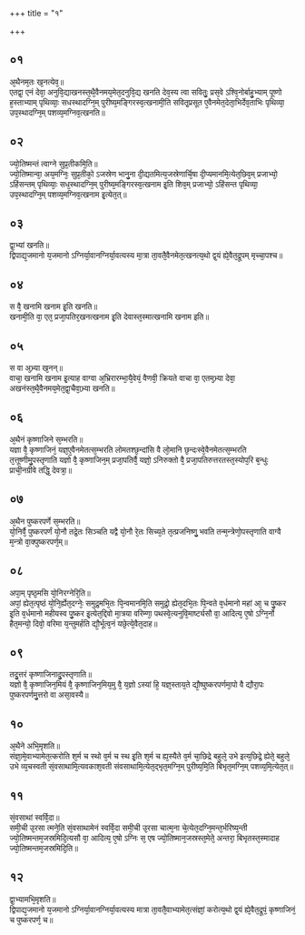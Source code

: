 +++
title = "१"

+++
## ०१
अ᳘थैनम᳘तः ख᳘नत्येव᳘॥  
एतद्वा᳘ एनं देवा᳘ अनुवि᳘द्याखनस्त᳘थै᳘वैनमय᳘मेत᳘दनुवि᳘द्य खनति देव᳘स्य त्वा सवितुः᳘ प्रस᳘वे ऽश्वि᳘नोर्बाहु᳘भ्याम् पूष्णो ह᳘स्ताभ्याम् पृथिव्याः᳘ सधस्थादग्नि᳘म् पुरीष्य᳘मङ्गिरस्व᳘त्खनामी᳘ति सवितृ᳘प्रसूत ए᳘वैनमेत᳘देता᳘भिर्देव᳘ताभिः पृथिव्या᳘ उप᳘स्थादग्नि᳘म् पशव्य᳘मग्निव᳘त्खनति॥  
## ०२
ज्यो᳘तिष्मन्तं त्वाग्ने सुप्र᳘तीकमि᳘ति॥  
ज्यो᳘तिष्मान्वा᳘ अय᳘मग्निः᳘ सुप्र᳘तीको᳘ ऽजस्रेण भानु᳘ना दी᳘द्यतमित्य᳘जस्रेणार्चि᳘षा दी᳘प्यमानमि᳘त्येत᳘छिव᳘म् प्रजाभ्यो᳘ ऽहिंसन्तम् पृथिव्याः᳘ सध᳘स्थादग्नि᳘म् पुरीष्य᳘मङ्गिरस्व᳘त्खनाम इ᳘ति शिव᳘म् प्रजाभ्यो᳘ ऽहिंसन्त पृथिव्या᳘ उप᳘स्थादग्नि᳘म् पशव्य᳘मग्निव᳘त्खनाम इ᳘त्येत᳘त्॥  
## ०३
द्वा᳘भ्यां खनति॥  
द्विपाद्य᳘जमानो य᳘जमानो ऽग्निर्या᳘वानग्निर्या᳘वत्यस्य मा᳘त्रा ता᳘वतै᳘वैनमेत᳘त्खनत्य᳘थो द्व᳘यं ह्ये᳘वैत᳘द्रूपम् मृच्चा᳘पश्च॥  
## ०४
स वै᳘ खनामि खनाम इ᳘ति खनति॥  
खनामी᳘ति वा᳘ एत᳘ प्रजा᳘पतिर᳘खनत्खनाम इ᳘ति देवास्त᳘स्मात्खनामि खनाम इति॥  
## ०५
स वा अ᳘भ्र्या ख᳘नन्॥  
वाचा᳘ खनामि खनाम इ᳘त्याह वाग्वा अ᳘भ्रिरारम्भा᳘यै᳘वेयं᳘ वैणवी᳘ क्रियते वाचा वा᳘ एतम᳘भ्र्या देवा᳘ अखनंस्त᳘थै᳘वैनमय᳘मेत᳘द्वा᳘चैवा᳘भ्र्या खनति॥  
## ०६
अ᳘थैनं कृष्णाजिने स᳘म्भरति॥  
यज्ञा वै᳘ कृष्णाजिनं᳘ यज्ञ᳘ए᳘वैनमेतत्स᳘म्भरति लोमतश्छ᳘न्दांसि वै लो᳘मानि छ᳘न्दःस्वे᳘वैनमेतत्स᳘म्भरति त᳘त्तूष्णीमु᳘पस्तृणाति यज्ञो वै᳘ कृष्णाजिन᳘म् प्रजा᳘पतिर्वै᳘ यज्ञो᳘ ऽनिरुक्तो वै᳘ प्रजा᳘पतिरुत्तरतस्त᳘स्योप᳘रि ब᳘न्धुः प्राची᳘नग्रीवे तद्धि᳘ देवत्रा᳘॥  
## ०७
अ᳘थैन पुष्करपर्णे स᳘म्भरति॥  
यो᳘निर्वै᳘ पुष्करपर्णं यो᳘नौ तद्रे᳘तः सिञ्चति यद्वै यो᳘नौ रे᳘तः सिच्य᳘ते त᳘त्प्रजनिष्णु᳘ भवति तन्म᳘न्त्रेणो᳘पस्तृणाति वाग्वै म᳘न्त्रो वा᳘क्पुष्करपर्ण᳘म्॥  
## ०८
अपा᳘म् पृष्ठ᳘मसि यो᳘निरग्नेरि᳘ति॥  
अपां᳘ ह्येत᳘त्पृष्ठं यो᳘नि᳘र्ह्येत᳘दग्नेः᳘ समुद्र᳘मभि᳘तः पि᳘न्वमानमि᳘ति समुद्रो᳘ ह्येत᳘दभि᳘तः पि᳘न्वते व᳘र्धमानो महां आ᳘ च पु᳘ष्कर इ᳘ति व᳘र्धमानो महीयस्व पु᳘ष्कर इ᳘त्येत᳘द्दिवो मा᳘त्रया वरिम्णा᳘ पथस्वे᳘त्यनुवि᳘मार्ष्ट्यसौ वा᳘ आदित्य᳘ ए᳘षो ऽग्नि᳘र्नो हैत᳘मन्यो᳘ दिवो᳘ वरिमा य᳘न्तुमर्हति द्यौ᳘र्भूत्व᳘नं यछे᳘त्ये᳘वैत᳘दाह॥  
## ०९
तदु᳘त्तरं कृष्णाजिनादु᳘पस्तृणाति॥  
यज्ञो वै᳘ कृष्णाजिन᳘मियं वै᳘ कृष्णाजिन᳘मिय᳘मु वै᳘ य᳘ज्ञो ऽस्यां हि᳘ यज्ञ᳘स्ताय᳘ते द्यौ᳘ष्पुष्करपर्णमा᳘पो वै द्यौरा᳘पः पुष्करपर्णमु᳘त्तरो वा असा᳘वस्यै॥  
## १०
अ᳘थैने अभि᳘मृशति॥  
संज्ञा᳘मे᳘वाभ्यामेत᳘त्करोति श᳘र्म च स्थो व᳘र्म च स्थ इ᳘ति श᳘र्म च ह्य᳘स्यैते व᳘र्म चा᳘छिद्रे बहुले᳘ उभे इत्य᳘छिद्रे᳘ ह्येते᳘ बहुले᳘ उभे व्य᳘चस्वती सं᳘वसाथामि᳘त्यवकाश᳘वती संवसाथामि᳘त्येत᳘द्भृत᳘मग्नि᳘म् पुरीष्य᳘मि᳘ति बिभृत᳘मग्नि᳘म् पशव्य᳘मि᳘त्येत᳘त्॥  
## ११
सं᳘वसाथां स्वर्वि᳘दा॥  
समी᳘ची उ᳘रसा त्मने᳘ति सं᳘वसाथामेनं स्वर्वि᳘दा समी᳘ची उ᳘रसा चात्म᳘ना चे᳘त्येत᳘दग्नि᳘मन्त᳘र्भरिष्य᳘न्ती ज्यो᳘तिष्मन्तम᳘जस्रमिदि᳘त्यसौ वा᳘ आदित्य᳘ ए᳘षो ऽग्निः स᳘ एष ज्यो᳘तिष्मान᳘जस्रस्त᳘मेते᳘ अन्तरा᳘ बिभृतस्त᳘स्मादाह ज्यो᳘तिष्मन्तम᳘जस्रमिदि᳘ति॥  
## १२
द्वा᳘भ्यामभि᳘मृशति॥  
द्विपाद्य᳘जमानो य᳘जमानो ऽग्निर्या᳘वानग्निर्या᳘वत्यस्य मात्रा ता᳘वतै᳘वाभ्यामेत᳘त्संज्ञां᳘ करोत्य᳘थो द्व᳘यं ह्ये᳘वैत᳘द्रूपं᳘ कृष्णाजिनं᳘ च पुष्करपर्ण᳘ च॥  